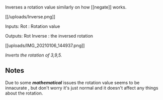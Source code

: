 Inverses a rotation value similarly on how [[negate]] works.

[[/uploads/Inverse.png]]

Inputs:
Rot : Rotation value

Outputs:
Rot Inverse : the inversed rotation

[[uploads/IMG_20210106_144937.png]]

_Inverts the rotation of 3,9,5._

## Notes 

Due to some ***mathematical*** issues the rotation value seems  to be innacurate , but don't worry it's just normal and it doesn't affect any things about the rotation.